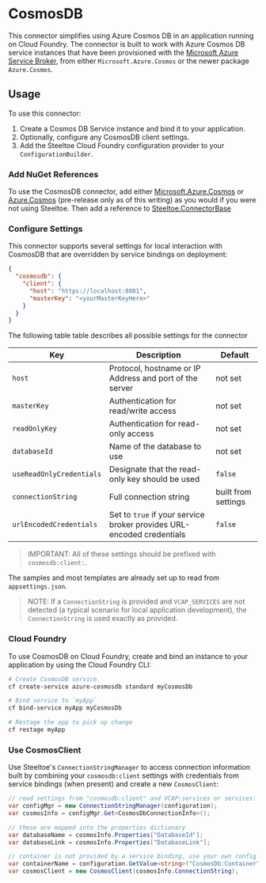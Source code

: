 # CosmosDB

This connector simplifies using Azure Cosmos DB in an application running on Cloud Foundry. The connector is built to work with Azure Cosmos DB service instances that have been provisioned with the [Microsoft Azure Service Broker](https://docs.pivotal.io/partners/azure-sb/index.html), from either `Microsoft.Azure.Cosmos` or the newer package `Azure.Cosmos`.

## Usage

To use this connector:

1. Create a Cosmos DB Service instance and bind it to your application.
1. Optionally, configure any CosmosDB client settings.
1. Add the Steeltoe Cloud Foundry configuration provider to your `ConfigurationBuilder`.

### Add NuGet References

To use the CosmosDB connector, add either [Microsoft.Azure.Cosmos](https://www.nuget.org/packages/Microsoft.Azure.Cosmos) or [Azure.Cosmos](https://www.nuget.org/packages/Azure.Cosmos/) (pre-release only as of this writing) as you would if you were not using Steeltoe. Then add a reference to [Steeltoe.ConnectorBase](https://www.nuget.org/packages/Steeltoe.ConnectorBase)

### Configure Settings

This connector supports several settings for local interaction with CosmosDB that are overridden by service bindings on deployment:

```json
{
  "cosmosdb": {
    "client": {
      "host": "https://localhost:8081",
      "masterKey": "<yourMasterKeyHere>"
    }
  }
}
```

The following table table describes all possible settings for the connector

|Key|Description|Default|
|---|---|---|
|`host`|Protocol, hostname or IP Address and port of the server|not set|
|`masterKey`|Authentication for read/write access|not set|
|`readOnlyKey`|Authentication for read-only access|not set|
|`databaseId`|Name of the database to use|not set|
|`useReadOnlyCredentials`|Designate that the read-only key should be used|`false`|
|`connectionString`|Full connection string|built from settings|
|`urlEncodedCredentials`|Set to `true` if your service broker provides URL-encoded credentials|`false`|

>IMPORTANT: All of these settings should be prefixed with `cosmosdb:client:`.

The samples and most templates are already set up to read from `appsettings.json`.

>NOTE: If a `ConnectionString` is provided and `VCAP_SERVICES` are not detected (a typical scenario for local application development), the `ConnectionString` is used exactly as provided.

### Cloud Foundry

To use CosmosDB on Cloud Foundry, create and bind an instance to your application by using the Cloud Foundry CLI:

```bash
# Create CosmosDB service
cf create-service azure-cosmosdb standard myCosmosDb

# Bind service to `myApp`
cf bind-service myApp myCosmosDb

# Restage the app to pick up change
cf restage myApp
```

### Use CosmosClient

Use Steeltoe's `ConnectionStringManager` to access connection information built by combining your `cosmosdb:client` settings with credentials from service bindings (when present) and create a new `CosmosClient`:

```csharp
// read settings from "cosmosdb:client" and VCAP:services or services:
var configMgr = new ConnectionStringManager(configuration);
var cosmosInfo = configMgr.Get<CosmosDbConnectionInfo>();

// these are mapped into the properties dictionary
var databaseName = cosmosInfo.Properties["DatabaseId"];
var databaseLink = cosmosInfo.Properties["DatabaseLink"];

// container is not provided by a service binding, use your own config value to store it:
var containerName = configuration.GetValue<string>("CosmosDb:Container");
var cosmosClient = new CosmosClient(cosmosInfo.ConnectionString);
```

